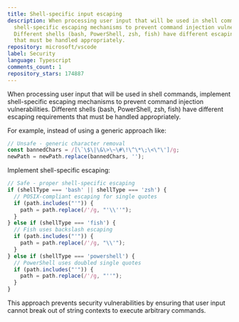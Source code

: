 ```yaml
---
title: Shell-specific input escaping
description: When processing user input that will be used in shell commands, implement
  shell-specific escaping mechanisms to prevent command injection vulnerabilities.
  Different shells (bash, PowerShell, zsh, fish) have different escaping requirements
  that must be handled appropriately.
repository: microsoft/vscode
label: Security
language: Typescript
comments_count: 1
repository_stars: 174887
---
```


When processing user input that will be used in shell commands, implement shell-specific escaping mechanisms to prevent command injection vulnerabilities. Different shells (bash, PowerShell, zsh, fish) have different escaping requirements that must be handled appropriately.

For example, instead of using a generic approach like:
```typescript
// Unsafe - generic character removal
const bannedChars = /[\`\$\|\&\>\~\#\!\^\*\;\<\"\']/g;
newPath = newPath.replace(bannedChars, '');
```

Implement shell-specific escaping:
```typescript
// Safe - proper shell-specific escaping
if (shellType === 'bash' || shellType === 'zsh') {
  // POSIX-compliant escaping for single quotes
  if (path.includes("'")) {
    path = path.replace(/'/g, "'\\''");
  }
} else if (shellType === 'fish') {
  // Fish uses backslash escaping
  if (path.includes("'")) {
    path = path.replace(/'/g, "\\'");
  }
} else if (shellType === 'powershell') {
  // PowerShell uses doubled single quotes
  if (path.includes("'")) {
    path = path.replace(/'/g, "''");
  }
}
```

This approach prevents security vulnerabilities by ensuring that user input cannot break out of string contexts to execute arbitrary commands.